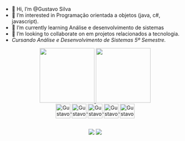  - 👋 Hi, I’m @Gustavo Silva
- 👀 I’m interested in Programação orientada a objetos (java, c#, javascript).
- 🌱 I’m currently learning  Análise e desenvolvimento de sistemas
- 💞️ I’m looking to collaborate on  em projetos  relacionados a tecnologia.
-    *Cursando Análise e Desenvolvimento de Sistemas 5º Semestre.*

  <div align="center">
  <a href="https://github.com/AnonyGust">
  <img height="150em" src="https://github-readme-stats.vercel.app/api?username=AnonyGust&show_icons=true&theme=cobalt&include_all_commits=true&count_private=true"/>
  <img height="150em" src="https://github-readme-stats.vercel.app/api/top-langs/?username=AnonyGust&layout=compact&langs_count=7&theme=cobalt"/>
  </div>
   

 
<div align="center">
  <img align="center" alt="Gustavo" height="center" width="40" src="https://cdn.jsdelivr.net/gh/devicons/devicon/icons/c/c-original.svg" />
  <img align="center" alt="Gustavo" height="center" width="40"<img src="https://cdn.jsdelivr.net/gh/devicons/devicon/icons/java/java-original.svg" />
  <img align="center" alt="Gustavo" height="center" width="40"<img src="https://cdn.jsdelivr.net/gh/devicons/devicon/icons/javascript/javascript-original.svg" />
  <img align="center" alt="Gustavo" height="center" width="40"<img src="https://cdn.jsdelivr.net/gh/devicons/devicon/icons/cplusplus/cplusplus-original.svg" />
  <img align="center" alt="Gustavo" height="center" width="40"<img src="https://cdn.jsdelivr.net/gh/devicons/devicon/icons/csharp/csharp-original.svg" />
</div>
 
 
 ##


<div align="center">
  <a href="https://instagram.com/gusta.lmz" target="_blank"><img src="https://img.shields.io/badge/-Instagram-%23E4405F?style=for-the-badge&logo=instagram&logoColor=white" target="_blank"></a> 
  <a href = "gustavo.lima1307@gmail.com"><img src="https://img.shields.io/badge/-Gmail-%23333?style=for-the-badge&logo=gmail&logoColor=white" target="_blank"></a>
  
</div>
